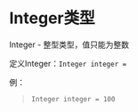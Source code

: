 # Integer类型

Integer - 整型类型，值只能为整数

定义Integer：`Integer integer = `

例：

>     Integer integer = 100







